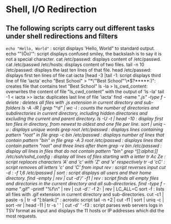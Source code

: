 # Shell, I/O Redirection

## The following scripts carry out different tasks under shell redirections and filters

`echo "Hello, World"` : script displays 'Hello, World" to standard output.<br/>
echo "\"(Ôo)'": script displays confused smiley, the backslash is to say it is not a special character.
cat /etc/passwd: displays content of /etc/passwd.
cat /etc/passwd /etc/hosts: displays content of two files.
tail -n 10 /etc/passwd: displays the last ten lines of that file.
head /etc/passwd: displays first ten lines of file
cat iacta |head -3 |tail -1: script displays third line of file 'iacta'
echo "Best School" > "\*\\\'\"Best School\"\'\\\*$\?\*\*\*\*\*:)": creates file that contains text "Best School"
ls -la > ls_cwd_content: overwrites the content of file "ls_cwd_content" with the output of 'ls -la'
tail -1 < iacta >> iacta: duplicates last line of file 'iacta'
find -name "*.js" -type f -delete : deletes all files with .js extension in current directory and sub-folders
ls -A -lR | grep "^d" | wc -l : counts the number of directories and subdirectories in current directory, including hidden directories and excluding the current and parent directory.
ls -U -t | head -10 : display first ten files in directory, from newest to oldest and one file per line.
sort | uniq -u : displays unique words
grep root /etc/passwd : displays lines containing pattern "root" in file
grep -c bin /etc/passwd : displays number of lines that contain pattern "bin" in file
grep -A 3 root /etc/passwd : displays lines that contain pattern "root" and three lines after them
grep -v bin /etc/passwd : display all lines in files that do not contain pattern "bin"
grep ^[[:alpha:]] /etc/ssh/sshd_config : display all lines of files starting with a letter
tr Ac Ze : script replaces characters 'A' and 'c' with 'Z' and 'e' respectively
tr -d 'cC' : script removes all letters 'c' and 'C' from input
rev : script reverses input
cut -d : -f 1,6 /etc/passwd | sort : script displays all users and their home directory.
find -empty | rev | cut -d'/' -f1 | rev : script finds all empty files and directories in the current directory and all sub-directories.
find -type f -name "*.gif" -printf "%f\n" | rev | cut -d'.' -f 2- | rev | LC_ALL=C sort -f : lists all files with .gif extension in current directory and sub-directories.
cut -c1 | paste -s | tr -d "[:blank:]" : acrostic script
tail -n +2 | cut -f1 | sort | uniq -c | sort -nr | head -11 | tr -s ' ' | cut -d' ' -f3 : script parses web servers logs in TSV format as input and displays the 11 hosts or IP addresses which did the most requests.
